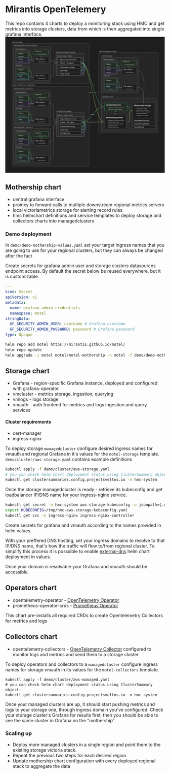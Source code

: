 # Mirantis OpenTelemery
This repo contains 4 charts to deploy a monitoring stack using HMC and get metrics into storage clusters, data from which is then aggregated into single grafana interface.
![alt text](docs/otel.png)

## Mothership chart
* central grafana interface
* promxy to forward calls to multiple downstream regional metrics servers
* local victoriametrics storage for alerting record rules
* hmc helmchart definitions and service templates to deploy storage and collectors charts into managedclusters

### Demo deployment
In `demo/demo-mothership-values.yaml` set your target ingress names that you are going to use for your regional clusters, but they can always be changed after the fact

Create secrets for grafana admin user and storage clusters datasources endpoint access. By default the secret below be reused everywhere, but it is customizable.

```yaml
---
kind: Secret
apiVersion: v1
metadata:
  name: grafana-admin-credentials
  namespace: motel
stringData:
  GF_SECURITY_ADMIN_USER: username # Grafana username
  GF_SECURITY_ADMIN_PASSWORD: password # Grafana password
type: Opaque
```

```bash
helm repo add motel https://mirantis.github.io/motel/
helm repo update
helm upgrade -i motel motel/motel-mothership -n motel -f demo/demo-mothership-values.yaml
```

## Storage chart
* Grafana - region-specific Grafana instance, deployed and configured with grafana-operator
* vmcluster - metrics storage, ingestion, querying
* vmlogs - logs storage
* vmauth - auth frontend for metrics and logs ingestion and query services

#### Cluster requirements
- cert-manager
- ingress-nginx

To deploy storage `managedcluster` configure desired ingress names for vmauth and regional Grafana in it's values for the `motel-storage` template.
`demo/cluster/aws-storage.yaml` contains example definitions

```bash
kubectl apply -f demo/cluster/aws-storage.yaml
# you can check helm chart deployment status using ClusterSummary object:
kubectl get clustersummaries.config.projectsveltos.io -n hmc-system
```
Once the storage managedcluster is ready - retrieve its kubeconfig and get loadbalancer IP/DNS name for your ingress-nginx service.

```bash
kubectl get secret -n hmc-system aws-storage-kubeconfig -o jsonpath={.data.value} | base64 -d  > /tmp/hmc-aws-storage-kubeconfig.yaml
export KUBECONFIG=/tmp/hmc-aws-storage-kubeconfig.yaml
kubectl get svc -n ingress-nginx ingress-nginx-controller
```

Create secrets for grafana and vmauth according to the names provided in helm values.

With your preffered DNS hosting, set your ingress domains to resolve to that IP/DNS name, that's how the traffic will flow to/from regional cluster. 
To simplify this process it is posssible to enable [external-dns](https://kubernetes-sigs.github.io/external-dns/) helm chart deployment in values.

Once your domain is resolvable your Grafana and vmauth should be accessible.

## Operators chart
* opentelemetry-operator - [OpenTelemetry Operator](https://opentelemetry.io/docs/kubernetes/operator/)
* prometheus-operator-crds - [Prometheus Operator](https://github.com/prometheus-community/helm-charts/tree/main/charts/prometheus-operator-crds)

This chart pre-installs all required CRDs to create Opentelemetry Collectors for metrics and logs

## Collectors chart
* opentelemetry-collectors - [OpenTelemetry Collector](https://opentelemetry.io/docs/collector/) configured to monitor logs and metrics and send them to a storage cluster

To deploy operators and collectors to a `managedcluster` configure ingress names for storage vmauth in its values for the `motel-collectors` template.

```
kubectl apply -f demo/cluster/aws-managed.yaml
# you can check helm chart deployment status using ClusterSummary object:
kubectl get clustersummaries.config.projectsveltos.io -n hmc-system
```

Once your managed clusters are up, it should start pushing metrics and logs to your storage one, through ingress domain you've configured.
Check your storage cluster's Grafana for results first, then you should be able to see the same cluster in Grafana on the "mothership".

### Scaling up
* Deploy more managed clusters in a single region and point them to the existing storage victoria stack.
* Repeat the previous two steps for each desired region
* Update mothership chart configuration with every deployed regional stack to aggregate the data
